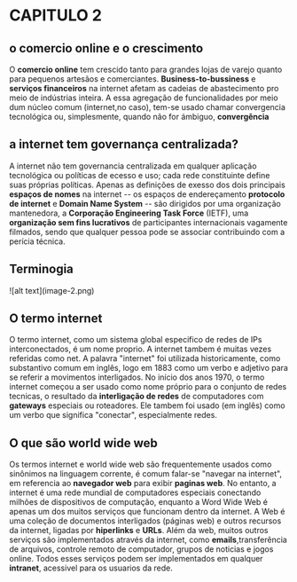 <h1>CAPITULO 2</h1>
<h2>o comercio online e o crescimento</h2>

O <b>comercio online</b> tem crescido tanto para grandes lojas de varejo quanto para pequenos artesãos e comerciantes. <b>Business-to-bussiness</b> e <b> serviços financeiros</b> na internet afetam as cadeias de abastecimento pro meio de indústrias inteira. A essa agregação de funcionalidades  por meio dum núcleo comum (internet,no caso), tem-se usado chamar convergencia tecnológica ou, simplesmente, quando não for ámbiguo, <b>convergência </b>

<h2>a internet tem governança centralizada?</h2>

A internet não tem governancia centralizada em qualquer aplicação tecnológica ou políticas de ecesso e uso; cada rede constituinte define suas próprias políticas. Apenas as definições de exesso dos dois principais  <b>espaços de nomes</b> na internet -- os espaços de endereçamento <b>protocolo de internet</b> e <b>Domain Name System</b> -- são dirigidos por uma organização  mantenedora, a <b> Corporação Engineering Task Force</b> (IETF), uma <b>organização sem fins lucrativos</b> de participantes internacionais vagamente filmados, sendo que qualquer pessoa pode se associar contribuindo com a perícia técnica.

<h2>Terminogia</h2>

<head>
   ![alt text](image-2.png)
</head>
<h2> O termo internet</h2>

O termo internet, como um sistema global especifico de redes de IPs interconectados, é um nome proprio. A internet tambem é muitas vezes referidas como net. A palavra  "internet" foi utilizada historicamente, como substantivo comum em inglês, logo em 1883 como um verbo e adjetivo para se referir a movimentos interligados. No início  dos anos 1970, o termo internet começou a ser usado como nome próprio para o conjunto de redes tecnicas, o resultado da <b>interligação de redes</b> de computadores com <b>gateways</b> especiais ou roteadores. Ele tambem foi usado (em inglês) como um verbo que significa "conectar", especialmente  redes.

<h2>O que são world wide web</h2>

Os termos internet e world wide web são frequentemente usados como sinônimos na linguagem corrente, é comum falar-se "navegar na internet", em referencia ao <b>navegador web</b> para exibir <b>paginas web</b>. No entanto, a internet é uma rede mundial de computadores especiais conectando milhões de dispositivos de computação, enquanto a Word Wide Web é apenas um dos muitos serviços que funcionam dentro da internet. A Web é uma coleção de documentos interligados (páginas web) e outros recursos da internet, ligadas por <b>hiperlinks</b> e <b>URLs</b>. Além  da  web, muitos outros serviços são implementados através da internet, como <b> emails</b>,transferência de arquivos, controle remoto de computador, grupos de noticias e jogos online. Todos esses serviços podem ser implementados em qualquer <b>intranet</b>, acessivel para os usuarios da rede.
